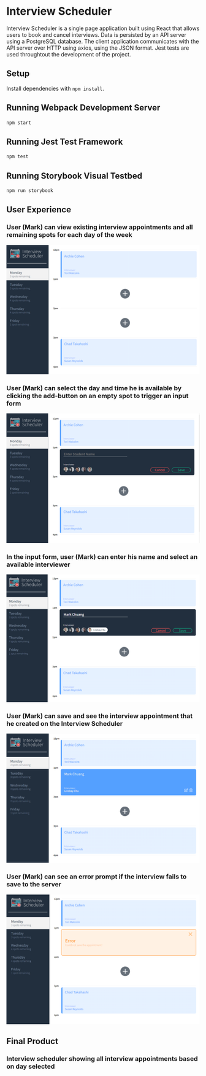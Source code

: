 # Interview Scheduler

Interview Scheduler is a single page application built using React that allows users to book and cancel interviews. Data is persisted by an API server using a PostgreSQL database. The client application communicates with the API server over HTTP using axios, using the JSON format. Jest tests are used throughtout the development of the project. 
## Setup

Install dependencies with `npm install`.

## Running Webpack Development Server

```sh
npm start
```

## Running Jest Test Framework

```sh
npm test
```

## Running Storybook Visual Testbed

```sh
npm run storybook
```

## User Experience 

### User (Mark) can view existing interview appointments and all remaining spots for each day of the week
![](https://github.com/markonorth2/scheduler/blob/master/screenshots/step_1.png)

### User (Mark) can select the day and time he is available by clicking the add-button on an empty spot to trigger an input form
![](https://github.com/markonorth2/scheduler/blob/master/screenshots/step_2.png)

### In the input form, user (Mark) can enter his name and select an available interviewer 
![](https://github.com/markonorth2/scheduler/blob/master/screenshots/step_3.png)

### User (Mark) can save and see the interview appointment that he created on the Interview Scheduler 
![](https://github.com/markonorth2/scheduler/blob/master/screenshots/step_5.png)

### User (Mark) can see an error prompt if the interview fails to save to the server
![](https://github.com/markonorth2/scheduler/blob/master/screenshots/step_4.png)

## Final Product 

### Interview scheduler showing all interview appointments based on day selected
